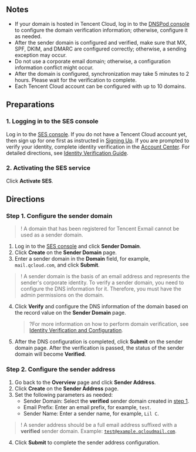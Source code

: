 ## Notes
- If your domain is hosted in Tencent Cloud, log in to the [DNSPod console](https://console.cloud.tencent.com/cns) to configure the domain verification information; otherwise, configure it as needed.
- After the sender domain is configured and verified, make sure that MX, SPF, DKIM, and DMARC are configured correctly; otherwise, a sending exception may occur.
- Do not use a corporate email domain; otherwise, a configuration information conflict might occur.
- After the domain is configured, synchronization may take 5 minutes to 2 hours. Please wait for the verification to complete.
- Each Tencent Cloud account can be configured with up to 10 domains.

## Preparations
### 1. Logging in to the SES console
Log in to the [SES console](https://console.cloud.tencent.com/ses). If you do not have a Tencent Cloud account yet, then sign up for one first as instructed in [Signing Up](https://intl.cloud.tencent.com/document/product/378/17985).
If you are prompted to verify your identity, complete identity verification in the [Account Center](https://console.cloud.tencent.com/developer). For detailed directions, see [Identity Verification Guide](https://intl.cloud.tencent.com/document/product/378/3629).
### 2. Activating the SES service
Click **Activate SES**. 

## Directions
### Step 1. Configure the sender domain[](id:Step1)
>! A domain that has been registered for Tencent Exmail cannot be used as a sender domain.

1. Log in to the [SES console](https://console.cloud.tencent.com/ses) and click **Sender Domain**.
2. Click **Create** on the **Sender Domain** page.
3. Enter a sender domain in the **Domain** field, for example, `mail.qcloud.com`, and click **Submit**.[](id:Step3)
>! A sender domain is the basis of an email address and represents the sender's corporate identity. To verify a sender domain, you need to configure the DNS information for it. Therefore, you must have the admin permissions on the domain.

4. Click **Verify** and configure the DNS information of the domain based on the record value on the **Sender Domain** page.
   
	 >?For more information on how to perform domain verification, see [Identity Verification and Configuration](https://intl.cloud.tencent.com/document/product/1084/42371).
5. After the DNS configuration is completed, click **Submit** on the sender domain page. After the verification is passed, the status of the sender domain will become **Verified**.

### Step 2. Configure the sender address[](id:Step2)

1. Go back to the **Overview** page and click **Sender Address**.
2. Click **Create** on the **Sender Address** page.
3. Set the following parameters as needed:
	- Sender Domain: Select the **verified** sender domain created in [step 1](#Step3).
	- Email Prefix: Enter an email prefix, for example, `test`.
	- Sender Name: Enter a sender name, for example, `Lil C`.
>! A sender address should be a full email address suffixed with a **verified** sender domain.
> Example: <code>test@example.qcloudmail.com</code>.

4. Click **Submit** to complete the sender address configuration.
